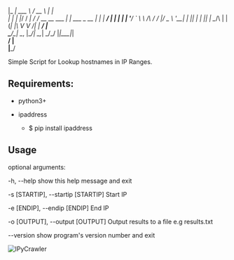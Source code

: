 |_   _| ___ \    /  __ \                  | |          
  | | | |_/ /   _| /  \/_ __ __ ___      _| | ___ _ __ 
  | | |  __/ | | | |   | '__/ _` \ \ /\ / / |/ _ \ '__|
 _| |_| |  | |_| | \__/\ | | (_| |\ V  V /| |  __/ |   
 \___/\_|   \__, |\____/_|  \__,_| \_/\_/ |_|\___|_|   
             __/ |                                     
            |___/                                    


Simple Script for Lookup hostnames in IP Ranges.

## Requirements:

- python3+
- ipaddress
  
  * $ pip install ipaddress

## Usage

optional arguments:

  -h, --help            show this help message and exit
  
  -s [STARTIP], --startip [STARTIP] Start IP
  
  -e [ENDIP], --endip [ENDIP] End IP
  
  -o [OUTPUT], --output [OUTPUT] Output results to a file e.g results.txt
  
  --version             show program's version number and exit

![IPyCrawler](https://imgur.com/N2tHobe.jpg)
